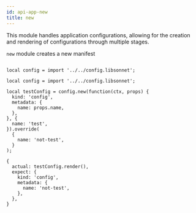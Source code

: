 ```yaml
---
id: api-app-new
title: new
---
```

This module handles application configurations, allowing for the creation and rendering of configurations through multiple stages.

`new` module creates a new manifest


```

local config = import '../../config.libsonnet';

local config = import '../../config.libsonnet';

local testConfig = config.new(function(ctx, props) {
  kind: 'config',
  metadata: {
    name: props.name,
  },
}, {
  name: 'test',
}).override(
  {
    name: 'not-test',
  }
);

{
  actual: testConfig.render(),
  expect: {
    kind: 'config',
    metadata: {
      name: 'not-test',
    },
  },
}
```

